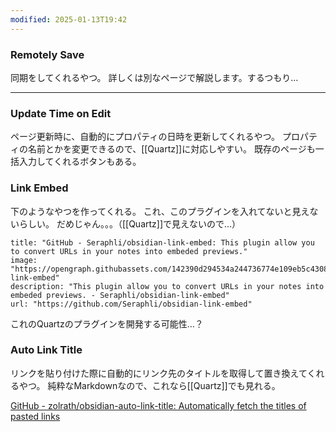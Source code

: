 ```yaml
---
modified: 2025-01-13T19:42
---
```




### Remotely Save

同期をしてくれるやつ。
詳しくは別なページで解説します。するつもり…


---
### Update Time on Edit

ページ更新時に、自動的にプロパティの日時を更新してくれるやつ。
プロパティの名前とかを変更できるので、[[Quartz]]に対応しやすい。
既存のページも一括入力してくれるボタンもある。


### Link Embed

下のようなやつを作ってくれる。
これ、このプラグインを入れてないと見えないらしい。
だめじゃん。。。（[[Quartz]]で見えないので…）

```embed
title: "GitHub - Seraphli/obsidian-link-embed: This plugin allow you to convert URLs in your notes into embeded previews."
image: "https://opengraph.githubassets.com/142390d294534a244736774e109eb5c43085ab597b07cefee3d7d2d3a08731c8/Seraphli/obsidian-link-embed"
description: "This plugin allow you to convert URLs in your notes into embeded previews. - Seraphli/obsidian-link-embed"
url: "https://github.com/Seraphli/obsidian-link-embed"
```

これのQuartzのプラグインを開発する可能性…？


### Auto Link Title
リンクを貼り付けた際に自動的にリンク先のタイトルを取得して置き換えてくれるやつ。
純粋なMarkdownなので、これなら[[Quartz]]でも見れる。

[GitHub - zolrath/obsidian-auto-link-title: Automatically fetch the titles of pasted links](https://github.com/zolrath/obsidian-auto-link-title)


